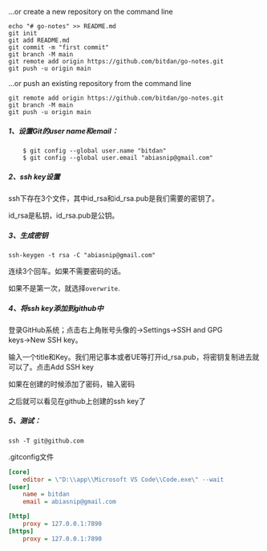…or create a new repository on the command line

```stylus
echo "# go-notes" >> README.md
git init
git add README.md
git commit -m "first commit"
git branch -M main
git remote add origin https://github.com/bitdan/go-notes.git
git push -u origin main
```

…or push an existing repository from the command line

```stylus
git remote add origin https://github.com/bitdan/go-notes.git
git branch -M main
git push -u origin main
```

##### 1、设置Git的user name和email：

```stylus
    $ git config --global user.name "bitdan"
    $ git config --global user.email "abiasnip@gmail.com"
```

##### 2、ssh key设置

ssh下存在3个文件，其中id_rsa和id_rsa.pub是我们需要的密钥了。

id_rsa是私钥，id_rsa.pub是公钥。

##### 3、生成密钥

```stylus
ssh-keygen -t rsa -C "abiasnip@gmail.com"
```

连续3个回车。如果不需要密码的话。

如果不是第一次，就选择`overwrite`.

##### 4、将ssh key添加到github中

登录GitHub系统；点击右上角账号头像的→Settings→SSH and GPG keys→New SSH key。

输入一个title和Key。我们用记事本或者UE等打开id_rsa.pub，将密钥复制进去就可以了。点击Add SSH key

如果在创建的时候添加了密码，输入密码

之后就可以看见在github上创建的ssh key了

##### 5、测试：

```stylus
ssh -T git@github.com
```



.gitconfig文件

```ini
[core]
	editor = \"D:\\app\\Microsoft VS Code\\Code.exe\" --wait
[user]
	name = bitdan
	email = abiasnip@gmail.com

[http]
	proxy = 127.0.0.1:7890
[https]
	proxy = 127.0.0.1:7890

```

##### 
